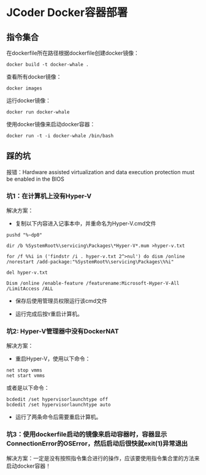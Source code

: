 # JCoder Docker容器部署

## 指令集合
在dockerfile所在路径根据dockerfile创建docker镜像：
```
docker build -t docker-whale .
```

查看所有docker镜像：
```
docker images
```

运行docker镜像：
```
docker run docker-whale
```

使用docker镜像来启动docker容器：
```
docker run -t -i docker-whale /bin/bash
```

## 踩的坑

报错：Hardware assisted virtualization and data execution protection must be enabled in the BIOS

### 坑1：在计算机上没有Hyper-V    

解决方案：
- 复制以下内容进入记事本中，并重命名为Hyper-V.cmd文件
```
pushd "%~dp0"

dir /b %SystemRoot%\servicing\Packages\*Hyper-V*.mum >hyper-v.txt

for /f %%i in ('findstr /i . hyper-v.txt 2^>nul') do dism /online /norestart /add-package:"%SystemRoot%\servicing\Packages\%%i"

del hyper-v.txt

Dism /online /enable-feature /featurename:Microsoft-Hyper-V-All /LimitAccess /ALL
```

- 保存后使用管理员权限运行该cmd文件

- 运行完成后按```Y```重启计算机。

### 坑2: Hyper-V管理器中没有DockerNAT

解决方案：     

- 重启Hyper-V，使用以下命令：        
```
net stop vmms
net start vmms
```

或者是以下命令：
```
bcdedit /set hypervisorlaunchtype off 
bcdedit /set hypervisorlaunchtype auto
```

- 运行了两条命令后需要重启计算机。

### 坑3：使用dockerfile启动的镜像来启动容器时，容器显示ConnectionError的OSError，然后启动后很快就exit(1)异常退出

解决方案：一定是没有按照指令集合进行的操作，应该要使用指令集合里的方法来启动docker容器！
